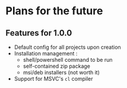 # Plans for the future

## Features for 1.0.0

- Default config for all projects upon creation
- Installation management :
  - shell/powershell command to be run
  - self-contained zip package
  - msi/deb installers (not worth it)
- Support for MSVC's `cl` compiler